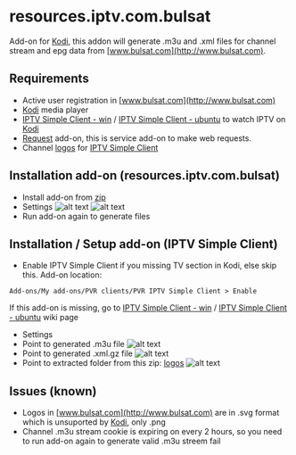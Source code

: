 # resources.iptv.com.bulsat
Add-on for [Kodi](https://kodi.tv), this addon will generate .m3u and .xml files for channel stream and epg data from [www.bulsat.com](http://www.bulsat.com).

## Requirements
* Active user registration in [www.bulsat.com](http://www.bulsat.com)
* [Kodi](https://kodi.tv) media player
* [IPTV Simple Client - win](http://kodi.wiki/view/Add-on:IPTV_Simple_Client) / [IPTV Simple Client - ubuntu](http://kodi.wiki/view/Ubuntu_PVR_add-ons) to watch IPTV on [Kodi](https://kodi.tv)
* [Request](http://kodi.wiki/view/Add-on:Requests) add-on, this is service add-on to make web requests.
* Channel [logos](https://github.com/vastril4o/kodi/raw/master/logos.zip) for [IPTV Simple Client](http://kodi.wiki/view/Add-on:IPTV_Simple_Client)

## Installation add-on (resources.iptv.com.bulsat)
* Install add-on from [zip](https://github.com/vastril4o/kodi/raw/master/resources.iptv.com.bulsat.zip)
* Settings
![alt text](https://github.com/vastril4o/kodi/blob/master/resources.iptv.com.bulsat/resources/howto/1.png)
![alt text](https://github.com/vastril4o/kodi/blob/master/resources.iptv.com.bulsat/resources/howto/2.png)
* Run add-on again to generate files

## Installation / Setup add-on (IPTV Simple Client)
* Enable IPTV Simple Client if you missing TV section in Kodi, else skip this. Add-on location:
```
Add-ons/My add-ons/PVR clients/PVR IPTV Simple Client > Enable
```
If this add-on is missing, go to [IPTV Simple Client - win](http://kodi.wiki/view/Add-on:IPTV_Simple_Client) / [IPTV Simple Client - ubuntu](http://kodi.wiki/view/Ubuntu_PVR_add-ons) wiki page
* Settings
* Point to generated .m3u file
![alt text](https://github.com/vastril4o/kodi/blob/master/resources.iptv.com.bulsat/resources/howto/3.png)
* Point to generated .xml.gz file
![alt text](https://github.com/vastril4o/kodi/blob/master/resources.iptv.com.bulsat/resources/howto/4.png)
* Point to extracted folder from this zip: [logos](https://github.com/vastril4o/kodi/raw/master/logos.zip)
![alt text](https://github.com/vastril4o/kodi/blob/master/resources.iptv.com.bulsat/resources/howto/5.png)

## Issues (known)
* Logos in [www.bulsat.com](http://www.bulsat.com) are in .svg format which is unsuported by [Kodi](https://kodi.tv), only .png
* Channel .m3u stream cookie is expiring on every 2 hours, so you need to run add-on again to generate valid .m3u streem fail
